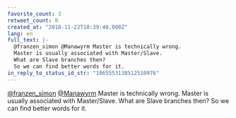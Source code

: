 ```yaml
---
favorite_count: 3
retweet_count: 0
created_at: "2018-11-22T10:39:40.000Z"
lang: en
full_text: |-
  @franzen_simon @Manawyrm Master is technically wrong.
  Master is usually associated with Master/Slave.
  What are Slave branches then?
  So we can find better words for it.
in_reply_to_status_id_str: "1065553138512510976"
---
```


[@franzen_simon](https://twitter.com/franzen_simon)
[@Manawyrm](https://twitter.com/Manawyrm) Master is technically wrong. Master is
usually associated with Master/Slave. What are Slave branches then? So we can
find better words for it.
